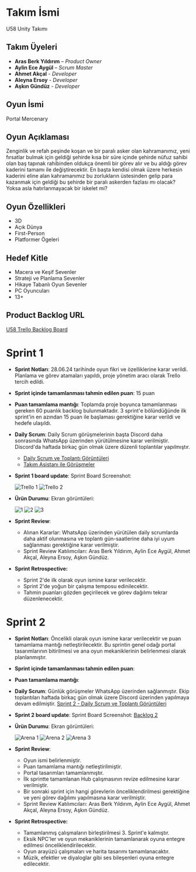 # **Takım İsmi**

U58 Unity Takımı

## Takım Üyeleri

-	**Aras Berk Yıldırım**  – *Product Owner*
-	**Aylin Ece Aygül** – *Scrum Master*
-	**Ahmet Akçal** - *Developer*
-	**Aleyna Ersoy** - *Developer*
-	**Aşkın Gündüz** - *Developer*

## Oyun İsmi

Portal Mercenary

## Oyun Açıklaması

Zenginlik ve refah peşinde koşan ve bir paralı asker olan kahramanımız, yeni fırsatlar bulmak için geldiği şehirde kısa bir süre içinde şehirde nüfuz sahibi olan baş tapınak rahibinden oldukça önemli bir görev alır ve bu aldığı görev kaderini tamamı ile değiştirecektir. En başta kendisi olmak üzere herkesin kaderini eline alan kahramanımız bu zorlukların üstesinden gelip para kazanmak için geldiği bu şehirde bir paralı askerden fazlası mı olacak? Yoksa asla hatırlanmayacak bir iskelet mi?

## Oyun Özellikleri

- 3D
- Açık Dünya
- First-Person
- Platformer Ögeleri

## Hedef Kitle

- Macera ve Keşif Sevenler
- Strateji ve Planlama Sevenler
- Hikaye Tabanlı Oyun Sevenler
- PC Oyuncuları
- 13+

## Product Backlog URL

[U58 Trello Backlog Board](https://trello.com/w/usercalismaalani43729130)

# **Sprint 1**
- **Sprint Notları**: 28.06.24 tarihinde oyun fikri ve özelliklerine karar verildi. Planlama ve görev atamaları yapıldı, proje yönetim aracı olarak Trello tercih edildi.
- **Sprint içinde tamamlanması tahmin edilen puan**: 15 puan
- **Puan tamamlama mantığı**: Toplamda proje boyunca tamamlanması gereken 60 puanlık backlog bulunmaktadır. 3 sprint'e bölündüğünde ilk sprint'in en azından 15 puan ile başlaması gerektiğine karar verildi ve hedefe ulaşıldı.
- **Daily Scrum**: Daily Scrum görüşmelerinin başta Discord daha sonrasında WhatsApp üzerinden yürütülmesine karar verilmiştir. Discord'da haftada birkaç gün olmak üzere düzenli toplantılar yapılmıştır.
    - [Daily Scrum ve Toplantı Görüntüleri](https://1drv.ms/f/s!AtbTsuS_or4ybeMU0hdxjEO0nVg)
    - [Takım Asistanı ile Görüşmeler](https://1drv.ms/f/s!AtbTsuS_or4yd1ch9V3hgB6YXZ0)
- **Sprint 1 board update**: Sprint Board Screenshot:
  
    ![Trello 1](https://github.com/Govua58/U-58/assets/173603073/c10af6f8-7227-4061-a6b6-bcd30b404099)
    ![Trello 2](https://github.com/Govua58/U-58/assets/173603073/449aff1b-77ca-4c0b-8027-23ebaa3acdc7)
  
- **Ürün Durumu**: Ekran görüntüleri:
  
  ![1](https://github.com/Govua58/U-58/assets/173603073/df63ceae-ac1c-473e-9d14-d20b1603042f)
  ![2](https://github.com/Govua58/U-58/assets/173603073/fe72cae0-fc4f-42af-8a0f-0691bb19e959)
  ![3](https://github.com/Govua58/U-58/assets/173603073/85d99bac-5272-4cda-8f3b-2873d286745a)
  
- **Sprint Review**:
    - Alınan Kararlar: WhatsApp üzerinden yürütülen daily scrumlarda daha aktif olunmasına ve toplantı gün-saatlerine daha iyi uyum sağlanması gerektiğine karar verilmiştir.
    - Sprint Review Katılımcıları: Aras Berk Yıldırım, Aylin Ece Aygül, Ahmet Akçal, Aleyna Ersoy, Aşkın Gündüz.

- **Sprint Retrospective:**
    - Sprint 2'de ilk olarak oyun ismine karar verilecektir.
    - Sprint 2'de yoğun bir çalışma temposu edinilecektir.
    - Tahmin puanları gözden geçirilecek ve görev dağılımı tekrar düzenlenecektir.

# **Sprint 2**
- **Sprint Notları**: Öncelikli olarak oyun ismine karar verilecektir ve puan tamamlama mantığı netleştirilecektir. Bu sprintin genel odağı portal tasarımlarının bitirilmesi ve ana oyun mekaniklerinin belirlenmesi olarak planlanmıştır.
  
- **Sprint içinde tamamlanması tahmin edilen puan**:
  
- **Puan tamamlama mantığı**:
  
- **Daily Scrum**: Günlük görüşmeler WhatsApp üzerinden sağlanmıştır. Ekip toplantıları haftada birkaç gün olmak üzere Discord üzerinden yapılmaya devam edilmiştir.
  [Sprint 2 - Daily Scrum ve Toplantı Görüntüleri](https://1drv.ms/f/s!AtbTsuS_or4ygQSVac4ir-Nzr5TX)

- **Sprint 2 board update**: Sprint Board Screenshot: [Backlog 2](https://trello.com/b/6R40mAMw/sprint-2)

- **Ürün Durumu**: Ekran görüntüleri:

    ![Arena 1](https://github.com/user-attachments/assets/8203df21-07d9-4fa7-8ff7-8e196725ea12)
    ![Arena 2](https://github.com/user-attachments/assets/3ce12c26-02b1-4782-a619-f9303b939683)
    ![Arena 3](https://github.com/user-attachments/assets/d6373760-8c50-4c79-8db9-2deadb7f10aa)

- **Sprint Review**:
    - Oyun ismi belirlenmiştir.
    - Puan tamamlama mantığı netleştirilmiştir.
    - Portal tasarımları tamamlanmıştır.
    - İlk sprintte tamamlanan Hub çalışmasının revize edilmesine karar verilmiştir.
    - Bir sonraki sprint için hangi görevlerin önceliklendirilmesi gerektiğine ve yeni görev dağılımı yapılmasına karar verilmiştir. 
    - Sprint Review Katılımcıları: Aras Berk Yıldırım, Aylin Ece Aygül, Ahmet Akçal, Aleyna Ersoy, Aşkın Gündüz.
      
- **Sprint Retrospective:**
    - Tamamlanmış çalışmaların birleştirilmesi 3. Sprint'e kalmıştır.
    - Eksik NPC'ler ve oyun mekaniklerinin tamamlanarak oyuna entegre edilmesi önceliklendirilecektir.
    - Oyun arayüzü çalışmaları ve harita tasarımı tamamlanacaktır.
    - Müzik, efektler ve diyaloglar gibi ses bileşenleri oyuna entegre edilecektir.
    
